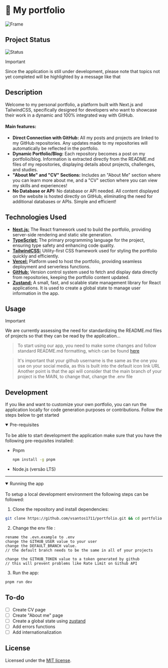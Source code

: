 # 🌊 My portfolio

![Frame](https://raw.githubusercontent.com/vsantos1711/portfolio/main/public/assets/project-example.png)

## Project Status

![Status](https://img.shields.io/static/v1?label=STATUS&message=IN%20PROGRESS&color=blue&style=for-the-badge)

> [!IMPORTANT]
> Since the application is still under development, please note that topics not yet completed will be highlighted by a message like that

## Description

Welcome to my personal portfolio, a platform built with Next.js and TailwindCSS, specifically designed for developers who want to showcase their work in a dynamic and 100% integrated way with GitHub.

#### Main features:

- **Direct Connection with GitHub:** All my posts and projects are linked to my GitHub repositories. Any updates made to my repositories will automatically be reflected in the portfolio.
- **Dynamic Portfolio/Blog:** Each repository becomes a post on my portfolio/blog. Information is extracted directly from the README.md files of my repositories, displaying details about projects, challenges, and studies.
- **"About Me" and "CV" Sections:** Includes an "About Me" section where you can learn more about me, and a "CV" section where you can view my skills and experiences!
- **No Database or API:** No database or API needed. All content displayed on the website is hosted directly on GitHub, eliminating the need for additional databases or APIs. Simple and efficient!

## Technologies Used

- **[Next.js:](https://nextjs.org/)** The React framework used to build the portfolio, providing server-side rendering and static site generation.
- **[TypeScript:](https://www.typescriptlang.org/)** The primary programming language for the project, ensuring type safety and enhancing code quality.
- **[TailwindCSS:](https://tailwindcss.com/)** Utility-first CSS framework used for styling the portfolio quickly and efficiently.
- **[Vercel:](https://vercel.com/)** Platform used to host the portfolio, providing seamless deployment and serverless functions.
- **[GitHub:](https://github.com/)** Version control system used to fetch and display data directly from repositories, keeping the portfolio content updated.
- **[Zustand:](https://zustand-demo.pmnd.rs/)** A small, fast, and scalable state management library for React applications. It is used to create a global state to manage user information in the app.

## Usage

> [!IMPORTANT]
> We are currently assessing the need for standardizing the README.md files of projects so that they can be read by the application...

> To start using our app, you need to make some changes and follow standard README.md formatting, which can be found [here](https://github.com/vsantos1711/useful-things)

> It's important that your github username is the same as the one you use on your social media, as this is built into the default icon link URL
> Another point is that the api will consider that the main branch of your project is the MAIN, to change that, change the .env file

## Development

If you like and want to customize your own portfolio, you can run the application locally for code generation purposes or contributions. Follow the steps below to get started

<details open><summary> Pre-requisites </summary> <br />
To be able to start development the application make sure that you have the following pre-requisites installed:

- Pnpm
  ```bash
  npm install -g pnpm
  ```
- Node.js (versão LTS)

---

</details>

<details open><summary> Running the app </summary> <br />
To setup a local development environment the following steps can be followed:

1. Clone the repository and install dependencies:

```bash
git clone https://github.com/vsantos1711/portfolio.git && cd portfolio && pnpm install
```

2. Change the env file :

```
rename the .evn.example to .env
change the GITHUB_USER value to your user
change the DEFAULT_BRANCH value.
// the default branch needs to be the same in all of your projects

change the GITHUB_TOKEN value to a token generated by github
// this will prevent problems like Rate Limit on Github API
```

3. Run the app:

```bash
pnpm run dev
```

</details>

## To-do

- [ ] Create CV page
- [ ] Create "About me" page
- [ ] Create a global state using [zustand](https://zustand-demo.pmnd.rs/)
- [ ] Add errors functions
- [ ] Add internationalization

## License

Licensed under the [MIT license](https://github.com/vsantos1711/portfolio/blob/main/LICENSE.md).
